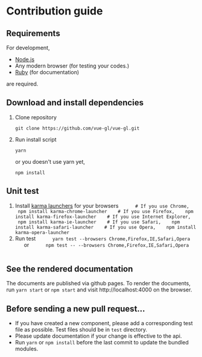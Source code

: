 # Contribution guide
## Requirements
For development,
* [Node.js](https://nodejs.org/)
* Any modern browser (for testing your codes.)
* [Ruby](https://www.ruby-lang.org/) (for documentation)

are required.
## Download and install dependencies
1. Clone repository
    ```
    git clone https://github.com/vue-gl/vue-gl.git
    ```
1. Run install script
    ```
    yarn
    ```
    or you doesn't use yarn yet,
    ```
    npm install
    ```
## Unit test
1. Install [karma launchers](http://karma-runner.github.io/1.0/config/browsers.html) for your browsers
    ```
    # If you use Chrome,
    npm install karma-chrome-launcher
    # If you use Firefox,
    npm install karma-firefox-launcher
    # If you use Internet Explorer,
    npm install karma-ie-launcher
    # If you use Safari,
    npm install karma-safari-launcher
    # If you use Opera,
    npm install karma-opera-launcher
    ```
1. Run test
    ```
    yarn test --browsers Chrome,Firefox,IE,Safari,Opera
    ```
    or
    ```
    npm test -- --browsers Chrome,Firefox,IE,Safari,Opera
    ```
## See the rendered documentation
The documents are published via github pages. To render the documents, run `yarn start` or `npm start` and visit http://localhost:4000 on the browser.
## Before sending a new pull request...
* If you have created a new component, please add a corresponding test file as possible. Test files should be in `test` directory.
* Please update documentation if your change is effective to the api.
* Run `yarn` or `npm install` before the last commit to update the bundled modules.
